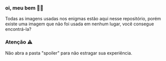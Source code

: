 ### oi, meu bem 👋🏻

Todas as imagens usadas nos enigmas estão aqui nesse repositório, porém existe uma imagem que não foi usada em nenhum lugar, você consegue encontrá-la?

### Atenção ⚠️

Não abra a pasta "spoiler" para não estragar sua experiência.